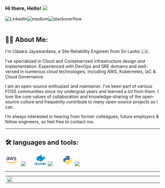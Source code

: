 ### Hi there, Hello! <img src="https://media.giphy.com/media/hvRJCLFzcasrR4ia7z/giphy.gif" width="25px">

[<img align="left" alt="LinkedIn" src="https://img.shields.io/badge/linkedin-%230077B5.svg?&style=for-the-badge&logo=linkedin&logoColor=white" />][linkedin]
[<img align="left" alt="medium" src="https://img.shields.io/badge/medium-%2312100E.svg?&style=for-the-badge&logo=medium&logoColor=white" />][medium]
[<img align="left" alt="stackoverflow" src="https://img.shields.io/badge/stack%20overflow-FE7A16?logo=stack-overflow&logoColor=white&style=for-the-badge" />][stackoverflow]
<br />
<br />

## 👨‍💻 About Me:

I'm Udaara Jayawardana, a Site Reliability Engineer from Sri Lanka 🇱🇰. 

I've specialized in Cloud and Containerized infrastructure design and implementation. Experienced with DevOps and SRE domains and well-versed in numerous cloud technologies, including AWS, Kubernetes, IaC & Cloud Governance.

I am an open-source enthusiast and maintainer. I've been part of various FOSS communities since my undergrad years and learned a lot from them. I love the core values of collaboration and knowledge-sharing of the open-source culture and frequently contribute to many open-source projects as I can.

I’m always interested in hearing from former colleagues, future employers & fellow engineers, so feel free to contact me.

<hr>

## 🛠️ languages and tools:

<p>
<img height="40" src="https://raw.githubusercontent.com/github/explore/fbceb94436312b6dacde68d122a5b9c7d11f9524/topics/aws/aws.png">
&nbsp;
<img height="40" src="https://www.ecocloudservices.com/wp-content/uploads/2020/03/Azure.png">
&nbsp;
&nbsp;
&nbsp;
<img height="40" src="https://raw.githubusercontent.com/github/explore/80688e429a7d4ef2fca1e82350fe8e3517d3494d/topics/docker/docker.png">
<img height="40" src="https://upload.wikimedia.org/wikipedia/commons/thumb/3/39/Kubernetes_logo_without_workmark.svg/1200px-Kubernetes_logo_without_workmark.svg.png">
&nbsp;
&nbsp;
&nbsp;
<img height="40" src="https://raw.githubusercontent.com/github/explore/80688e429a7d4ef2fca1e82350fe8e3517d3494d/topics/python/python.png">
<img height="40" src="https://upload.wikimedia.org/wikipedia/commons/archive/0/05/20191207182138%21Go_Logo_Blue.svg">
</p>
<hr>


<center>
  <table>
    <tr>
        <td><img width="495px" align="left" src="https://github-readme-stats.ereshzealous.vercel.app/api?username=udaara&hide=html&layout=compact&theme=gotham"/></td>
        <td><img width="400px" align="left" src="https://github-readme-stats.ereshzealous.vercel.app/api/top-langs/?username=udaara&hide=html&layout=compact&theme=gotham" /></td>
    </tr>   
  </table>
</center>


[medium]: https://udaara.medium.com/
[linkedin]: https://www.linkedin.com/in/udaara/
[stackoverflow]: https://stackoverflow.com/users/6236161/sauj
